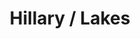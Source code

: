 ---
ee_id_thing: '4175'
site: '1'
type: '2'
inv_num: 2014-097
add_credit:
url: 2014-097-hillary-lakes
title: Hillary / Lakes
year: '2014'
display_year: '2014'
medium: 1920x1080 H.264/MPEG-4 Part 10 looped digital file (from ​lossless ​Quicktime
  Animation master), media player, 70” flatscreen, armature, various cables
dims: 79 x 36 1/2 x 11 inches
pitch:
ps:
live_url:
youtube:
related_code:
imgs: hillary-lakes-2014-097-full-still-3-database-team.jpg
subheading:
download:
commission:
related:
layout: things-i-made
---